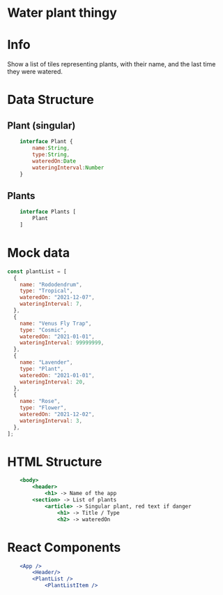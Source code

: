 # Water plant thingy

# Info

Show a list of tiles representing plants, with their name, and the last time they were watered.

# Data Structure

## Plant (singular)

```jsx
	interface Plant {
		name:String,
		type:String,
		wateredOn:Date
		wateringInterval:Number
	}
```

## Plants

```jsx
	interface Plants [
		Plant
	]
```

# Mock data

```jsx
const plantList = [
  {
    name: "Rododendrum",
    type: "Tropical",
    wateredOn: "2021-12-07",
    wateringInterval: 7,
  },
  {
    name: "Venus Fly Trap",
    type: "Cosmic",
    wateredOn: "2021-01-01",
    wateringInterval: 99999999,
  },
  {
    name: "Lavender",
    type: "Plant",
    wateredOn: "2021-01-01",
    wateringInterval: 20,
  },
  {
    name: "Rose",
    type: "Flower",
    wateredOn: "2021-12-02",
    wateringInterval: 3,
  },
];
```

# HTML Structure

```jsx
	<body>
		<header>
			<h1> -> Name of the app
		<section> -> List of plants
			<article> -> Singular plant, red text if danger
				<h1> -> Title / Type
				<h2> -> wateredOn

```

# React Components

```jsx
	<App />
		<Header/>
		<PlantList />
			<PlantListItem />

```
